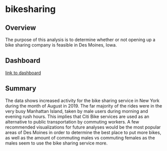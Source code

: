 # bikesharing

## Overview
The purpose of this analysis is to determine whether or not opening up a bike sharing company is feasible in Des Moines, Iowa.
## Dashboard
[link to dashboard](https://public.tableau.com/views/BikesharingChallenge_16442874966230/Dashboard2?:language=en-US&publish=yes&:display_count=n&:origin=viz_share_link)
## Summary
The data shows increased activity for the bike sharing service in New York during the month of August in 2019.
The far majority of the rides were in the very busy Manhattan Island, taken by male users during morning and evening rush hours. This implies that Citi Bike services are used as an alternative to public transportation by commuting workers. A few recommended visualizations for future analyses would be the most popular areas of Des Moines in order to determine the best place to put more bikes, as well as the amount of commuting males vs commuting females as the males seem to use the bike sharing service more.
